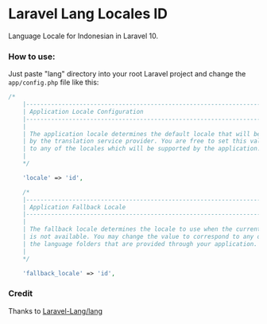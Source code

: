 # Laravel Lang Locales ID

Language Locale for Indonesian in Laravel 10.

### How to use:

Just paste "lang" directory into your root Laravel project and change the `app/config.php` file like this:

```php
/*
    |--------------------------------------------------------------------------
    | Application Locale Configuration
    |--------------------------------------------------------------------------
    |
    | The application locale determines the default locale that will be used
    | by the translation service provider. You are free to set this value
    | to any of the locales which will be supported by the application.
    |
    */

    'locale' => 'id',

    /*
    |--------------------------------------------------------------------------
    | Application Fallback Locale
    |--------------------------------------------------------------------------
    |
    | The fallback locale determines the locale to use when the current one
    | is not available. You may change the value to correspond to any of
    | the language folders that are provided through your application.
    |
    */

    'fallback_locale' => 'id',
```

### Credit

Thanks to [Laravel-Lang/lang](https://github.com/Laravel-Lang/lang/tree/main)
